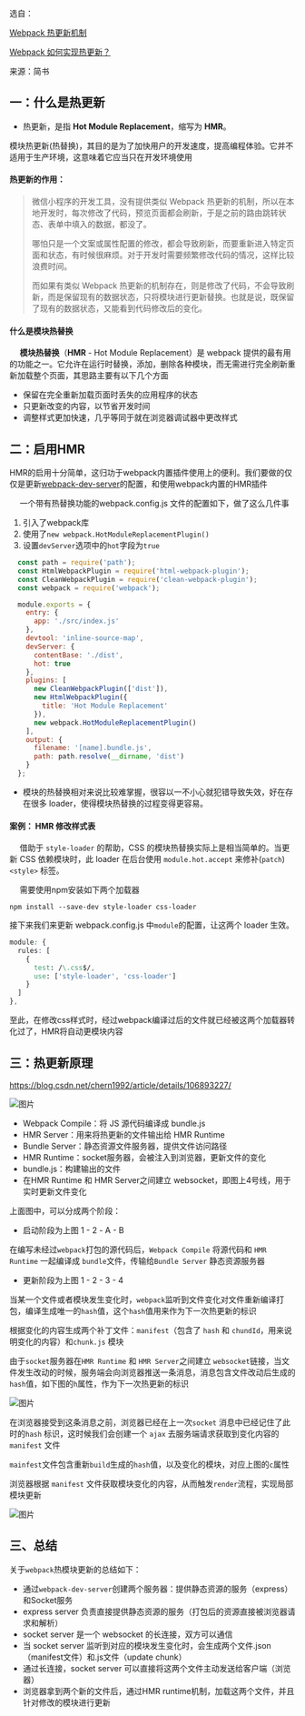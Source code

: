 选自：

[Webpack 热更新机制](https://segmentfault.com/a/1190000017387984)

[Webpack 如何实现热更新？](https://segmentfault.com/a/1190000017387984)

来源：简书

## 一：什么是热更新

- 热更新，是指 **Hot Module Replacement**，缩写为 **HMR**。

模块热更新(热替换)，其目的是为了加快用户的开发速度，提高编程体验。它并不适用于生产环境，这意味着它应当只在开发环境使用

#### 热更新的作用：

>微信小程序的开发工具，没有提供类似 Webpack 热更新的机制，所以在本地开发时，每次修改了代码，预览页面都会刷新，于是之前的路由跳转状态、表单中填入的数据，都没了。
>
>哪怕只是一个文案或属性配置的修改，都会导致刷新，而要重新进入特定页面和状态，有时候很麻烦。对于开发时需要频繁修改代码的情况，这样比较浪费时间。
>
>而如果有类似 Webpack 热更新的机制存在，则是修改了代码，不会导致刷新，而是保留现有的数据状态，只将模块进行更新替换。也就是说，既保留了现有的数据状态，又能看到代码修改后的变化。

####  什么是模块热替换

  **模块热替换**（**HMR** - Hot Module Replacement）是 webpack 提供的最有用的功能之一。它允许在运行时替换，添加，删除各种模块，而无需进行完全刷新重新加载整个页面，其思路主要有以下几个方面

- 保留在完全重新加载页面时丢失的应用程序的状态
- 只更新改变的内容，以节省开发时间
- 调整样式更加快速，几乎等同于就在浏览器调试器中更改样式

## 二：启用HMR

 HMR的启用十分简单，这归功于webpack内置插件使用上的便利。我们要做的仅仅是更新[webpack-dev-server](https://github.com/webpack/webpack-dev-server)的配置，和使用webpack内置的HMR插件

  一个带有热替换功能的webpack.config.js 文件的配置如下，做了这么几件事

1. 引入了webpack库
2. 使用了`new webpack.HotModuleReplacementPlugin()`
3. 设置`devServer`选项中的`hot`字段为`true`

```js
  const path = require('path');
  const HtmlWebpackPlugin = require('html-webpack-plugin');
  const CleanWebpackPlugin = require('clean-webpack-plugin');
  const webpack = require('webpack');

  module.exports = {
    entry: {
      app: './src/index.js'
    },
    devtool: 'inline-source-map',
    devServer: {
      contentBase: './dist',
      hot: true
    },
    plugins: [
      new CleanWebpackPlugin(['dist']),
      new HtmlWebpackPlugin({
        title: 'Hot Module Replacement'
      }),
      new webpack.HotModuleReplacementPlugin()
    ],
    output: {
      filename: '[name].bundle.js',
      path: path.resolve(__dirname, 'dist')
    }
  };

```

- 模块的热替换相对来说比较难掌握，很容以一不小心就犯错导致失效，好在存在很多 loader，使得模块热替换的过程变得更容易。

#### 案例： HMR 修改样式表

  借助于 `style-loader` 的帮助，CSS 的模块热替换实际上是相当简单的。当更新 CSS 依赖模块时，此 loader 在后台使用 `module.hot.accept` 来修补(`patch`) `<style>` 标签。

  需要使用npm安装如下两个加载器

```undefined
npm install --save-dev style-loader css-loader
```

接下来我们来更新 webpack.config.js 中`module`的配置，让这两个 loader 生效。

```css
module: {
  rules: [
    {
      test: /\.css$/,
      use: ['style-loader', 'css-loader']
    }
  ]
},
```

至此，在修改css样式时，经过webpack编译过后的文件就已经被这两个加载器转化过了，HMR将自动更模块内容



## 三：热更新原理

https://blog.csdn.net/chern1992/article/details/106893227/

![图片](https://mmbiz.qpic.cn/mmbiz_png/gH31uF9VIibQOqf8ia3haGPMK3tUKmlS8ZSDlXjGKdOot13ekiciclzG9vBEev0y6odaMWaQJn2dpr3GnjKDQOBRCw/640?wx_fmt=png&tp=webp&wxfrom=5&wx_lazy=1&wx_co=1)

- Webpack Compile：将 JS 源代码编译成 bundle.js
- HMR Server：用来将热更新的文件输出给 HMR Runtime
- Bundle Server：静态资源文件服务器，提供文件访问路径
- HMR Runtime：socket服务器，会被注入到浏览器，更新文件的变化
- bundle.js：构建输出的文件
- 在HMR Runtime 和 HMR Server之间建立 websocket，即图上4号线，用于实时更新文件变化

上面图中，可以分成两个阶段：

- 启动阶段为上图 1 - 2 - A - B

在编写未经过`webpack`打包的源代码后，`Webpack Compile` 将源代码和 `HMR Runtime` 一起编译成 `bundle`文件，传输给`Bundle Server` 静态资源服务器

- 更新阶段为上图 1 - 2 - 3 - 4

当某一个文件或者模块发生变化时，`webpack`监听到文件变化对文件重新编译打包，编译生成唯一的`hash`值，这个`hash`值用来作为下一次热更新的标识

根据变化的内容生成两个补丁文件：`manifest`（包含了 `hash` 和 `chundId`，用来说明变化的内容）和`chunk.js` 模块

由于`socket`服务器在`HMR Runtime` 和 `HMR Server`之间建立 `websocket`链接，当文件发生改动的时候，服务端会向浏览器推送一条消息，消息包含文件改动后生成的`hash`值，如下图的`h`属性，作为下一次热更新的标识

![图片](https://mmbiz.qpic.cn/mmbiz_png/gH31uF9VIibQOqf8ia3haGPMK3tUKmlS8ZYexoqQRWgnNdRIyRW4mNCtK3s2cvQcERQzBpMOu1uXxuCe4Pia8ZEicw/640?wx_fmt=png&tp=webp&wxfrom=5&wx_lazy=1&wx_co=1)

在浏览器接受到这条消息之前，浏览器已经在上一次`socket` 消息中已经记住了此时的`hash` 标识，这时候我们会创建一个 `ajax` 去服务端请求获取到变化内容的 `manifest` 文件

`mainfest`文件包含重新`build`生成的`hash`值，以及变化的模块，对应上图的`c`属性

浏览器根据 `manifest` 文件获取模块变化的内容，从而触发`render`流程，实现局部模块更新

![图片](https://mmbiz.qpic.cn/mmbiz_png/gH31uF9VIibQOqf8ia3haGPMK3tUKmlS8ZZwaZ6UuIaopRicvmLlicyRYqUFzRV1ca8KygK0lkM7Ediaeich7vd8ndaw/640?wx_fmt=png&tp=webp&wxfrom=5&wx_lazy=1&wx_co=1)

## 三、总结

关于`webpack`热模块更新的总结如下：

- 通过`webpack-dev-server`创建两个服务器：提供静态资源的服务（express）和Socket服务
- express server 负责直接提供静态资源的服务（打包后的资源直接被浏览器请求和解析）
- socket server 是一个 websocket 的长连接，双方可以通信
- 当 socket server 监听到对应的模块发生变化时，会生成两个文件.json（manifest文件）和.js文件（update chunk）
- 通过长连接，socket server 可以直接将这两个文件主动发送给客户端（浏览器）
- 浏览器拿到两个新的文件后，通过HMR runtime机制，加载这两个文件，并且针对修改的模块进行更新